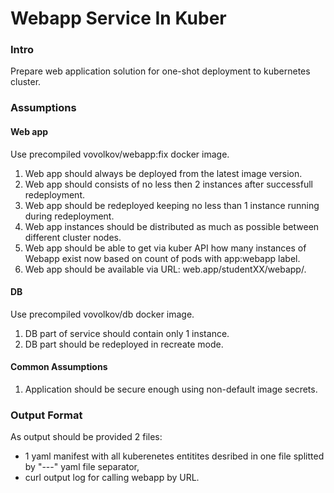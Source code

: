 Webapp Service In Kuber
===
### Intro

Prepare web application solution for one-shot deployment to kubernetes cluster.

### Assumptions

#### Web app

Use precompiled vovolkov/webapp:fix docker image.

1. Web app should always be deployed from the latest image version.
1. Web app should consists of no less then 2 instances after successfull redeployment. 
1. Web app should be redeployed keeping no less than 1 instance running during redeployment.
1. Web app instances should be distributed as much as possible between different cluster nodes.
1. Web app should be able to get via kuber API how many instances of Webapp exist now based on count of pods with app:webapp label.
1. Web app should be available via URL: web.app/studentXX/webapp/.

#### DB

Use precompiled vovolkov/db docker image.

1. DB part of service should contain only 1 instance.
1. DB part should be redeployed in recreate mode.

#### Common Assumptions

1. Application should be secure enough using non-default image secrets.

### Output Format

As output should be provided 2 files:
 - 1 yaml manifest with all kuberenetes entitites desribed in one file splitted by "---" yaml file separator,
 - curl output log for calling webapp by URL.

